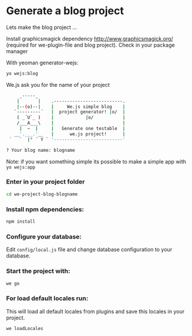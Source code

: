 # Generate a blog project

Lets make the blog project ...

Install graphicsmagick dependency http://www.graphicsmagick.org/ (required for we-plugin-file and blog project). Check in your package manager

With yeoman generator-wejs:

```sh
yo wejs:blog
```

We.js ask you for the name of your project

```sh
     _-----_
    |       |    .--------------------------.
    |--(o)--|    |     We.js simple blog    |
   `---------´   |  project generator! |o/  |
    ( _´U`_ )    |            |o/           |
    /___A___\    |                          |
     |  ~  |     |   Generate one testable  |
   __'.___.'__   |      we.js project!      |
 ´   `  |° ´ Y ` '--------------------------'

? Your blog name: blogname
```

Note: if you want something simple its possible to make a simple app with `yo wejs:app` 

### Enter in your project folder
```sh
cd we-project-blog-blogname
```
### Install npm dependencies:

```sh
npm install
```

### Configure your database:

Edit ```config/local.js``` file and change database configuration to your database.

### Start the project with:

```sh
we go
```

### For load default locales run:

This will load all default locales from plugins and save this locales in your project.

```sh
we loadLocales
```

